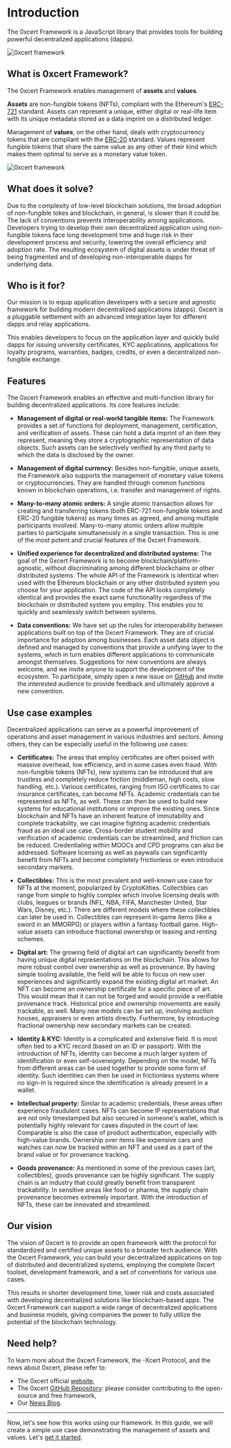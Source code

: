# Introduction

The 0xcert Framework is a JavaScript library that provides tools for building powerful decentralized applications (dapps).

![0xcert framework](../assets/scheme_1.svg)

## What is 0xcert Framework?

The 0xcert Framework enables management of **assets** and **values**.

**Assets** are non-fungible tokens (NFTs), compliant with the Ethereum's [ERC-721](https://github.com/ethereum/EIPs/blob/master/EIPS/eip-721.md) standard. Assets can represent a unique, either digital or real-life item with its unique metadata stored as a data imprint on a distributed ledger.

Management of **values**, on the other hand, deals with cryptocurrency tokens that are  compliant with the [ERC-20](https://github.com/ethereum/EIPs/blob/master/EIPS/eip-20.md) standard. Values represent fungible tokens that share the same value as any other of their kind which makes them optimal to serve as a monetary value token.

![0xcert framework](../assets/scheme_2.svg)

## What does it solve?

Due to the complexity of low-level blockchain solutions, the broad adoption of non-fungible tokes and blockchain, in general, is slower than it could be. The lack of conventions prevents interoperability among applications. Developers trying to develop their own decentralized application using non-fungible tokens face long development time and huge risk in their development process and security, lowering the overall efficiency and adoption rate. The resulting ecosystem of digital assets is under threat of being fragmented and of developing non-interoperable dapps for underlying data.

## Who is it for?

Our mission is to equip application developers with a secure and agnostic framework for building modern decentralized applications (dapps). 0xcert is a pluggable settlement with an advanced integration layer for different dapps and relay applications.

This enables developers to focus on the application layer and quickly build dapps for issuing university certificates, KYC applications, applications for loyalty programs, warranties, badges, credits, or even a decentralized non-fungible exchange.

## Features

The 0xcert Framework enables an effective and multi-function library for building decentralized applications. Its core features include:

* **Management of digital or real-world tangible items:** The Framework provides a set of functions for deployment, management, certification, and verification of assets. These can hold a data imprint of an item they represent, meaning they store a cryptographic representation of data objects. Such assets can be selectively verified by any third party to which the data is disclosed by the owner.

* **Management of digital currency:** Besides non-fungible, unique assets, the Framework also supports the management of monetary value tokens or cryptocurrencies. They are handled through common functions known in blockchain operations, i.e. transfer and management of rights.

* **Many-to-many atomic orders:** A single atomic transaction allows for creating and transferring tokens (both ERC-721 non-fungible tokens and ERC-20 fungible tokens) as many times as agreed, and among multiple participants involved. Many-to-many atomic orders allow multiple parties to participate simultaneously in a single transaction. This is one of the most potent and crucial features of the 0xcert Framework.

* **Unified experience for decentralized and distributed systems:** The goal of the 0xcert Framework is to become blockchain/platform-agnostic, without discriminating among different blockchains or other distributed systems. The whole API of the Framework is identical when used with the Ethereum blockchain or any other distributed system you choose for your application. The code of the API looks completely identical and provides the exact same functionality regardless of the blockchain or distributed system you employ. This enables you to quickly and seamlessly switch between systems.

* **Data conventions:** We have set up the rules for interoperability between applications built on top of the 0xcert Framework. They are of crucial importance for adoption among businesses. Each asset data object is defined and managed by conventions that provide a unifying layer to the systems, which in turn enables different applications to communicate amongst themselves. Suggestions for new conventions are always welcome, and we invite anyone to support the development of the ecosystem. To participate, simply open a new issue on [GitHub](https://github.com/0xcert/framework/issues) and invite the interested audience to provide feedback and ultimately approve a new convention.

## Use case examples

Decentralized applications can serve as a powerful improvement of operations and asset management in various industries and sectors. Among others, they can be especially useful in the following use cases:

* **Certificates:** The areas that employ certificates are often poised with massive overhead, low efficiency, and in some cases even fraud. With non-fungible tokens (NFTs), new systems can be introduced that are trustless and completely reduce friction (middleman, high costs, slow handling, etc.). Various certificates, ranging from ISO certificates to car insurance certificates, can become NFTs. Academic credentials can be represented as NFTs, as well. These can then be used to build new systems for educational institutions or improve the existing ones. Since blockchain and NFTs have an inherent feature of immutability and complete trackability, we can imagine fighting academic credentials fraud as an ideal use case. Cross-border student mobility and verification of academic credentials can be streamlined, and friction can be reduced. Credentialing within MOOCs and CPD programs can also be addressed. Software licensing as well as paywalls can significantly benefit from NFTs and become completely frictionless or even introduce secondary markets.

* **Collectibles:** This is the most prevalent and well-known use case for NFTs at the moment, popularized by CryptoKitties. Collectibles can range from simple to highly complex which involve licensing deals with clubs, leagues or brands (NFL, NBA, FIFA, Manchester United, Star Wars, Disney, etc.). There are different models where these collectibles can later be used in. Collectibles can represent in-game items (like a sword in an MMORPG) or players within a fantasy football game. High-value assets can introduce fractional ownership or leasing and renting schemes.

* **Digital art:** The growing field of digital art can significantly benefit from having unique digital representations on the blockchain. This allows for more robust control over ownership as well as provenance. By having simple tooling available, the field will be able to focus on new user experiences and significantly expand the existing digital art market. An NFT can become an ownership certificate for a specific piece of art. This would mean that it can not be forged and would provide a verifiable provenance track. Historical price and ownership movements are easily trackable, as well. Many new models can be set up, involving auction houses, appraisers or even artists directly. Furthermore, by introducing fractional ownership new secondary markets can be created.

* **Identity & KYC:** Identity is a complicated and extensive field. It is most often tied to a KYC record (based on an ID or passport). With the introduction of NFTs, identity can become a much larger system of identification or even self-sovereignty. Depending on the model, NFTs from different areas can be used together to provide some form of identity. Such identities can then be used in frictionless systems where no sign-in is required since the identification is already present in a wallet.

* **Intellectual property:** Similar to academic credentials, these areas often experience fraudulent cases. NFTs can become IP representations that are not only timestamped but also secured in someone's wallet, which is potentially highly relevant for cases disputed in the court of law. Comparable is also the case of product authentication, especially with high-value brands. Ownership over items like expensive cars and watches can now be tracked within an NFT and used as a part of the brand value or for provenance tracking.

* **Goods provenance:** As mentioned in some of the previous cases (art, collectibles), goods provenance can be highly significant. The supply chain is an industry that could greatly benefit from transparent trackability. In sensitive areas like food or pharma, the supply chain provenance becomes extremely important. With the introduction of NFTs, these can be innovated and streamlined.

## Our vision

The vision of 0xcert is to provide an open framework with the protocol for standardized and certified unique assets to a broader tech audience. With the 0xcert Framework, you can build your decentralized applications on top of distributed and decentralized systems, employing the complete 0xcert toolset, development framework, and a set of conventions for various use cases.

This results in shorter development time, lower risk and costs associated with developing decentralized solutions like blockchain-based apps. The 0xcert Framework can support a wide range of decentralized applications and business models, giving companies the power to fully utilize the potential of the blockchain technology.

## Need help?

To learn more about the 0xcert Framework, the -Xcert Protocol, and the news about 0xcert, please refer to:
* The 0xcert official [website](https://0xcert.org),
* The 0xcert [GitHub Repository](https://github.com/0xcert/framework): please consider contributing to the open-source and free framework,
* Our [News Blog](https://0xcert.org/news).

---

Now, let's see how this works using our framework. In this guide, we will create a simple use case demonstrating the management of assets and values. Let's [get it started](/guide/getting-started.html).
